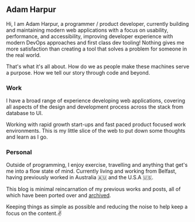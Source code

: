 ## Adam Harpur

Hi, I am Adam Harpur, a programmer / product developer, currently building and maintaining modern web applications with a focus on usability, performance, and accessibility, improving developer experience with modern DevOps approaches and first class dev tooling!
Nothing gives me more satisfaction than creating a tool that solves a problem for someone in the real world.

That's what it's all about. How do we as people make these machines serve a purpose. How we tell our story through code and beyond.

### Work

I have a broad range of experience developing web applications, covering all aspects of the design and development process across the stack from database to UI.

Working with rapid growth start-ups and fast paced product focused work environments. This is my little slice of the web to put down some thoughts and learn as I go.

### Personal

Outside of programming, I enjoy exercise, travelling and anything that get's me into a flow state of mind. Currently living and working from Belfast, having previously worked in Australia 🇦🇺 and the U.S.A 🇺🇸.

This blog is minimal reincarnation of my previous works and posts, all of which have been ported over and [archived](https://adam.harpur.io/archive).

Keeping things as simple as possible and reducing the noise to help keep a focus on the content.✌️
